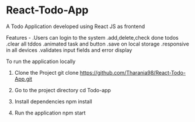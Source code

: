 # React-Todo-App
A Todo Application developed using React JS as frontend 

Features - 
  .Users can login to the system
  .add,delete,check done todos
  .clear all tddos
  .animated task and button
  .save on local storage
  .responsive in all devices
  .validates input fields and error display
  
  
To run the application locally
1. Clone the Project
git clone https://github.com/Tharania98/React-Todo-App.git

2. Go to the project directory
cd Todo-app

3. Install dependencies
npm install

4. Run the application
npm start
  
